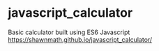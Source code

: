 # javascript_calculator
Basic calculator built using ES6 Javascript
https://shawnmath.github.io/javascript_calculator/
